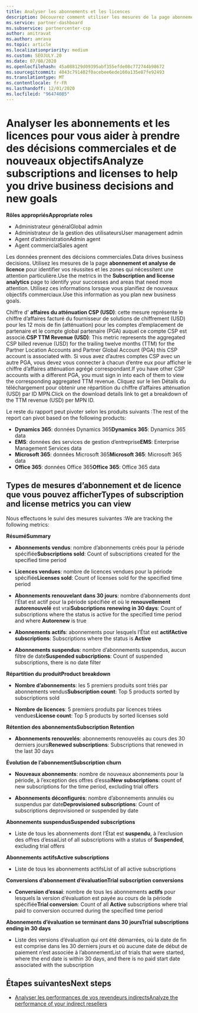 ```yaml
---
title: Analyser les abonnements et les licences
description: Découvrez comment utiliser les mesures de la page abonnement et analyse de licence pour identifier vos réussites et les zones qui nécessitent une attention particulière.
ms.service: partner-dashboard
ms.subservice: partnercenter-csp
author: amitravat
ms.author: amrava
ms.topic: article
ms.localizationpriority: medium
ms.custom: SEOJULY.20
ms.date: 07/08/2020
ms.openlocfilehash: 45a088129d09395abf355efde08c772744b98672
ms.sourcegitcommit: 4043c791402f0acebee6ede160a135e87fe92493
ms.translationtype: MT
ms.contentlocale: fr-FR
ms.lasthandoff: 12/01/2020
ms.locfileid: "96474085"
---
```

# <a name="analyze-subscriptions-and-licenses-to-help-you-drive-business-decisions-and-new-goals"></a><span data-ttu-id="eb078-103">Analyser les abonnements et les licences pour vous aider à prendre des décisions commerciales et de nouveaux objectifs</span><span class="sxs-lookup"><span data-stu-id="eb078-103">Analyze subscriptions and licenses to help you drive business decisions and new goals</span></span>

<span data-ttu-id="eb078-104">**Rôles appropriés**</span><span class="sxs-lookup"><span data-stu-id="eb078-104">**Appropriate roles**</span></span>

- <span data-ttu-id="eb078-105">Administrateur général</span><span class="sxs-lookup"><span data-stu-id="eb078-105">Global admin</span></span>
- <span data-ttu-id="eb078-106">Administrateur de la gestion des utilisateurs</span><span class="sxs-lookup"><span data-stu-id="eb078-106">User management admin</span></span>
- <span data-ttu-id="eb078-107">Agent d’administration</span><span class="sxs-lookup"><span data-stu-id="eb078-107">Admin agent</span></span>
- <span data-ttu-id="eb078-108">Agent commercial</span><span class="sxs-lookup"><span data-stu-id="eb078-108">Sales agent</span></span>

<span data-ttu-id="eb078-109">Les données prennent des décisions commerciales.</span><span class="sxs-lookup"><span data-stu-id="eb078-109">Data drives business decisions.</span></span> <span data-ttu-id="eb078-110">Utilisez les mesures de la page **abonnement et analyse de licence** pour identifier vos réussites et les zones qui nécessitent une attention particulière.</span><span class="sxs-lookup"><span data-stu-id="eb078-110">Use the metrics in the **Subscription and license analytics** page to identify your successes and areas that need more attention.</span></span> <span data-ttu-id="eb078-111">Utilisez ces informations lorsque vous planifiez de nouveaux objectifs commerciaux.</span><span class="sxs-lookup"><span data-stu-id="eb078-111">Use this information as you plan new business goals.</span></span>

<span data-ttu-id="eb078-112">Chiffre d' **affaires du atténuation CSP (USD)**: cette mesure représente le chiffre d’affaires facturé du fournisseur de solutions de chiffrement (USD) pour les 12 mois de fin (atténuation) pour les comptes d’emplacement de partenaire et le compte global partenaire (PGA) auquel ce compte CSP est associé.</span><span class="sxs-lookup"><span data-stu-id="eb078-112">**CSP TTM Revenue (USD)**: This metric represents the aggregated CSP billed revenue (USD) for the trailing twelve months (TTM) for the Partner Location Accounts and Partner Global Account (PGA) this CSP account is associated with.</span></span> <span data-ttu-id="eb078-113">Si vous avez d’autres comptes CSP avec un autre PGA, vous devez vous connecter à chacun d’entre eux pour afficher le chiffre d’affaires atténuation agrégé correspondant.</span><span class="sxs-lookup"><span data-stu-id="eb078-113">If you have other CSP accounts with a different PGA, you must sign in into each of them to view the corresponding aggregated TTM revenue.</span></span>  <span data-ttu-id="eb078-114">Cliquez sur le lien Détails du téléchargement pour obtenir une répartition du chiffre d’affaires atténuation (USD) par ID MPN.</span><span class="sxs-lookup"><span data-stu-id="eb078-114">Click on the download details link to get a breakdown of the TTM revenue (USD) per MPN ID.</span></span>

<span data-ttu-id="eb078-115">Le reste du rapport peut pivoter selon les produits suivants :</span><span class="sxs-lookup"><span data-stu-id="eb078-115">The rest of the report can pivot based on the following products:</span></span>

 - <span data-ttu-id="eb078-116">**Dynamics 365**: données Dynamics 365</span><span class="sxs-lookup"><span data-stu-id="eb078-116">**Dynamics 365**: Dynamics 365 data</span></span>  
 - <span data-ttu-id="eb078-117">**EMS**: données des services de gestion d’entreprise</span><span class="sxs-lookup"><span data-stu-id="eb078-117">**EMS**: Enterprise Management Services data</span></span>  
 - <span data-ttu-id="eb078-118">**Microsoft 365**: données Microsoft 365</span><span class="sxs-lookup"><span data-stu-id="eb078-118">**Microsoft 365**: Microsoft 365 data</span></span>  
 - <span data-ttu-id="eb078-119">**Office 365**: données Office 365</span><span class="sxs-lookup"><span data-stu-id="eb078-119">**Office 365**: Office 365 data</span></span>  


## <a name="types-of-subscription-and-license-metrics-you-can-view"></a><span data-ttu-id="eb078-120">Types de mesures d’abonnement et de licence que vous pouvez afficher</span><span class="sxs-lookup"><span data-stu-id="eb078-120">Types of subscription and license metrics you can view</span></span>

<span data-ttu-id="eb078-121">Nous effectuons le suivi des mesures suivantes :</span><span class="sxs-lookup"><span data-stu-id="eb078-121">We are tracking the following metrics:</span></span>

<span data-ttu-id="eb078-122">**Résumé**</span><span class="sxs-lookup"><span data-stu-id="eb078-122">**Summary**</span></span>  
 - <span data-ttu-id="eb078-123">**Abonnements vendus**: nombre d’abonnements créés pour la période spécifiée</span><span class="sxs-lookup"><span data-stu-id="eb078-123">**Subscriptions sold**: Count of subscriptions created for the specified time period</span></span>  
  
 - <span data-ttu-id="eb078-124">**Licences vendues**: nombre de licences vendues pour la période spécifiée</span><span class="sxs-lookup"><span data-stu-id="eb078-124">**Licenses sold**: Count of licenses sold for the specified time period</span></span>  
  
 - <span data-ttu-id="eb078-125">**Abonnements renouvelant dans 30 jours**: nombre d’abonnements dont l’État est actif pour la période spécifiée et où le **renouvellement autorenouvelé** est vrai</span><span class="sxs-lookup"><span data-stu-id="eb078-125">**Subscriptions renewing in 30 days**: Count of subscriptions where the status is active for the specified time period and where **Autorenew** is true</span></span>
 
 - <span data-ttu-id="eb078-126">**Abonnements actifs**: abonnements pour lesquels l’État est **actif**</span><span class="sxs-lookup"><span data-stu-id="eb078-126">**Active subscriptions**: Subscriptions where the status is **Active**</span></span>  
 
 - <span data-ttu-id="eb078-127">**Abonnements suspendus**: nombre d’abonnements suspendus, aucun filtre de date</span><span class="sxs-lookup"><span data-stu-id="eb078-127">**Suspended subscriptions**: Count of suspended subscriptions, there is no date filter</span></span>  

<span data-ttu-id="eb078-128">**Répartition du produit**</span><span class="sxs-lookup"><span data-stu-id="eb078-128">**Product breakdown**</span></span>
  
 - <span data-ttu-id="eb078-129">**Nombre d’abonnements**: les 5 premiers produits sont triés par abonnements vendus</span><span class="sxs-lookup"><span data-stu-id="eb078-129">**Subscription count**: Top 5 products sorted by subscriptions sold</span></span>  
 
 - <span data-ttu-id="eb078-130">**Nombre de licences**: 5 premiers produits par licences triées vendues</span><span class="sxs-lookup"><span data-stu-id="eb078-130">**License count**: Top 5 products by sorted licenses sold</span></span>

<span data-ttu-id="eb078-131">**Rétention des abonnements**</span><span class="sxs-lookup"><span data-stu-id="eb078-131">**Subscription Retention**</span></span>

 - <span data-ttu-id="eb078-132">**Abonnements renouvelés**: abonnements renouvelés au cours des 30 derniers jours</span><span class="sxs-lookup"><span data-stu-id="eb078-132">**Renewed subscriptions**: Subscriptions that renewed in the last 30 days</span></span>  

<span data-ttu-id="eb078-133">**Évolution de l’abonnement**</span><span class="sxs-lookup"><span data-stu-id="eb078-133">**Subscription churn**</span></span>  
 - <span data-ttu-id="eb078-134">**Nouveaux abonnements**: nombre de nouveaux abonnements pour la période, à l’exception des offres d’essai</span><span class="sxs-lookup"><span data-stu-id="eb078-134">**New subscriptions**: count of new subscriptions for the time period, excluding trial offers</span></span>  
 
 - <span data-ttu-id="eb078-135">**Abonnements déconfigurés**: nombre d’abonnements annulés ou suspendus par date</span><span class="sxs-lookup"><span data-stu-id="eb078-135">**Deprovisioned subscriptions**: Count of subscriptions deprovisioned or suspended by date</span></span>  

<span data-ttu-id="eb078-136">**Abonnements suspendus**</span><span class="sxs-lookup"><span data-stu-id="eb078-136">**Suspended subscriptions**</span></span> 
 
 - <span data-ttu-id="eb078-137">Liste de tous les abonnements dont l’État est **suspendu**, à l’exclusion des offres d’essai</span><span class="sxs-lookup"><span data-stu-id="eb078-137">List of all subscriptions with a status of **Suspended**, excluding trial offers</span></span>  
  
<span data-ttu-id="eb078-138">**Abonnements actifs**</span><span class="sxs-lookup"><span data-stu-id="eb078-138">**Active subscriptions**</span></span>

 - <span data-ttu-id="eb078-139">Liste de tous les abonnements actifs</span><span class="sxs-lookup"><span data-stu-id="eb078-139">List of all active subscriptions</span></span>  

<span data-ttu-id="eb078-140">**Conversions d’abonnement d’évaluation**</span><span class="sxs-lookup"><span data-stu-id="eb078-140">**Trial subscription conversions**</span></span>  

 - <span data-ttu-id="eb078-141">**Conversion d’essai**: nombre de tous les abonnements **actifs** pour lesquels la version d’évaluation est payée au cours de la période spécifiée</span><span class="sxs-lookup"><span data-stu-id="eb078-141">**Trial conversion**: Count of all **Active** subscriptions where trial paid to conversion occurred during the specified time period</span></span>  

<span data-ttu-id="eb078-142">**Abonnements d’évaluation se terminant dans 30 jours**</span><span class="sxs-lookup"><span data-stu-id="eb078-142">**Trial subscriptions ending in 30 days**</span></span>  

 - <span data-ttu-id="eb078-143">Liste des versions d’évaluation qui ont été démarrées, où la date de fin est comprise dans les 30 derniers jours et où aucune date de début de paiement n’est associée à l’abonnement</span><span class="sxs-lookup"><span data-stu-id="eb078-143">List of trials that were started, where the end date is within 30 days, and there is no paid start date associated with the subscription</span></span>  

## <a name="next-steps"></a><span data-ttu-id="eb078-144">Étapes suivantes</span><span class="sxs-lookup"><span data-stu-id="eb078-144">Next steps</span></span>

- [<span data-ttu-id="eb078-145">Analyser les performances de vos revendeurs indirects</span><span class="sxs-lookup"><span data-stu-id="eb078-145">Analyze the performance of your indirect resellers</span></span>](analyze-indirect-resellers.md)